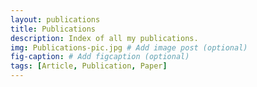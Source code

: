 ```yaml
---
layout: publications
title: Publications
description: Index of all my publications.
img: Publications-pic.jpg # Add image post (optional)
fig-caption: # Add figcaption (optional)
tags: [Article, Publication, Paper]
---
```

